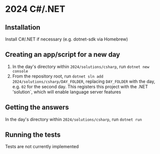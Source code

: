 # 2024 C#/.NET

## Installation

Install C#/.NET if necessary (e.g. dotnet-sdk via Homebrew)

## Creating an app/script for a new day

1. In the day's directory within `2024/solutions/csharp`, run
   `dotnet new console`
2. From the repository root, run
   `dotnet sln add 2024/solutions/csharp/DAY_FOLDER`, replacing `DAY_FOLDER`
   with the day, e.g. `02` for the second day. This registers this project with
   the .NET 'solution`, which will enable language server features

## Getting the answers

In the day's directory within `2024/solutions/csharp`, run `dotnet run`

## Running the tests

Tests are not currently implemented
